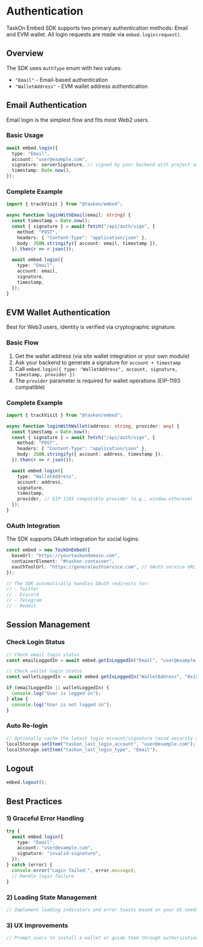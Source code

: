 # Authentication

TaskOn Embed SDK supports two primary authentication methods: Email and EVM wallet. All login requests are made via `embed.login(request)`.

## Overview

The SDK uses `AuthType` enum with two values:

- `"Email"` - Email-based authentication
- `"WalletAddress"` - EVM wallet address authentication

## Email Authentication

Email login is the simplest flow and fits most Web2 users.

### Basic Usage

```typescript
await embed.login({
  type: "Email",
  account: "user@example.com",
  signature: serverSignature, // signed by your backend with project secret
  timestamp: Date.now(),
});
```

### Complete Example

```typescript
import { trackVisit } from "@taskon/embed";

async function loginWithEmail(email: string) {
  const timestamp = Date.now();
  const { signature } = await fetch("/api/auth/sign", {
    method: "POST",
    headers: { "Content-Type": "application/json" },
    body: JSON.stringify({ account: email, timestamp }),
  }).then(r => r.json());

  await embed.login({
    type: "Email",
    account: email,
    signature,
    timestamp,
  });
}
```

## EVM Wallet Authentication

Best for Web3 users, identity is verified via cryptographic signature.

### Basic Flow

1. Get the wallet address (via site wallet integration or your own module)
2. Ask your backend to generate a signature for `account + timestamp`
3. Call `embed.login({ type: "WalletAddress", account, signature, timestamp, provider })`
4. The `provider` parameter is required for wallet operations (EIP-1193 compatible)

### Complete Example

```typescript
import { trackVisit } from "@taskon/embed";

async function loginWithWallet(address: string, provider: any) {
  const timestamp = Date.now();
  const { signature } = await fetch("/api/auth/sign", {
    method: "POST",
    headers: { "Content-Type": "application/json" },
    body: JSON.stringify({ account: address, timestamp }),
  }).then(r => r.json());

  await embed.login({
    type: "WalletAddress",
    account: address,
    signature,
    timestamp,
    provider, // EIP-1193 compatible provider (e.g., window.ethereum)
  });
}
```

### OAuth Integration

The SDK supports OAuth integration for social logins:

```typescript
const embed = new TaskOnEmbed({
  baseUrl: "https://yourtaskondomain.com",
  containerElement: "#taskon-container",
  oauthToolUrl: "https://generalauthservice.com", // OAuth service URL
});

// The SDK automatically handles OAuth redirects for:
// - Twitter
// - Discord
// - Telegram
// - Reddit
```

## Session Management

### Check Login Status

```typescript
// Check email login status
const emailLoggedIn = await embed.getIsLoggedIn("Email", "user@example.com");

// Check wallet login status
const walletLoggedIn = await embed.getIsLoggedIn("WalletAddress", "0x1234...");

if (emailLoggedIn || walletLoggedIn) {
  console.log("User is logged in");
} else {
  console.log("User is not logged in");
}
```

### Auto Re-login

```typescript
// Optionally cache the latest login account/signature (mind security and expiration)
localStorage.setItem("taskon_last_login_account", "user@example.com");
localStorage.setItem("taskon_last_login_type", "Email");
```

## Logout

```typescript
embed.logout();
```

## Best Practices

### 1) Graceful Error Handling

```typescript
try {
  await embed.login({
    type: "Email",
    account: "user@example.com",
    signature: "invalid-signature",
  });
} catch (error) {
  console.error("Login failed:", error.message);
  // Handle login failure
}
```

### 2) Loading State Management

```typescript
// Implement loading indicators and error toasts based on your UI needs
```

### 3) UX Improvements

```typescript
// Prompt users to install a wallet or guide them through authorization when needed
```
